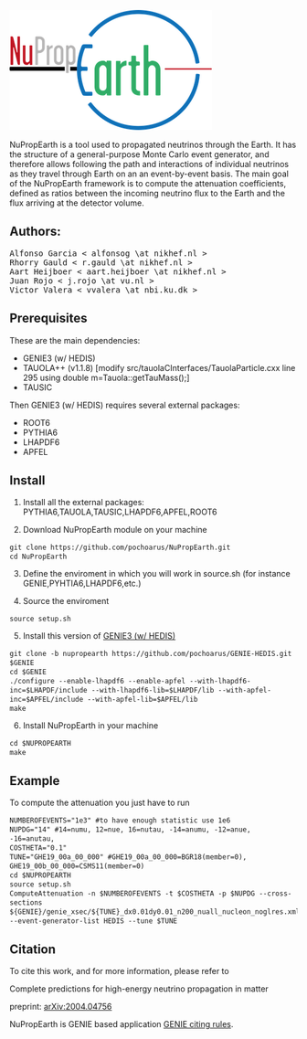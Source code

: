 ![logo](/logo.png)


NuPropEarth is a tool used to propagated neutrinos through the Earth. It has the structure of a general-purpose Monte Carlo event generator, and therefore allows following the path and interactions of individual neutrinos as they travel through Earth on an an event-by-event basis. The main goal of the NuPropEarth framework is to compute the attenuation coefficients, defined as ratios between the incoming neutrino flux to the Earth and the flux arriving at the detector volume.

## Authors: 

<pre>
Alfonso Garcia < alfonsog \at nikhef.nl >
Rhorry Gauld < r.gauld \at nikhef.nl >
Aart Heijboer < aart.heijboer \at nikhef.nl >
Juan Rojo < j.rojo \at vu.nl >
Victor Valera < vvalera \at nbi.ku.dk >
</pre>


## Prerequisites

These are the main dependencies:

- GENIE3 (w/ HEDIS)
- TAUOLA++ (v1.1.8) [modify src/tauolaCInterfaces/TauolaParticle.cxx line 295 using double m=Tauola::getTauMass();]
- TAUSIC

Then GENIE3 (w/ HEDIS) requires several external packages:

- ROOT6
- PYTHIA6
- LHAPDF6
- APFEL


## Install

1. Install all the external packages: PYTHIA6,TAUOLA,TAUSIC,LHAPDF6,APFEL,ROOT6

2. Download NuPropEarth module on your machine 

```
git clone https://github.com/pochoarus/NuPropEarth.git
cd NuPropEarth
```

3. Define the enviroment in which you will work in source.sh (for instance GENIE,PYHTIA6,LHAPDF6,etc.)

4. Source the enviroment

```
source setup.sh
```

5. Install this version of [GENIE3 (w/ HEDIS)](https://github.com/pochoarus/GENIE-HEDIS/tree/nupropearth)

```
git clone -b nupropearth https://github.com/pochoarus/GENIE-HEDIS.git $GENIE
cd $GENIE
./configure --enable-lhapdf6 --enable-apfel --with-lhapdf6-inc=$LHAPDF/include --with-lhapdf6-lib=$LHAPDF/lib --with-apfel-inc=$APFEL/include --with-apfel-lib=$APFEL/lib
make
```

6. Install NuPropEarth in your machine

```
cd $NUPROPEARTH
make
```


## Example

To compute the attenuation you just have to run

```
NUMBEROFEVENTS="1e3" #to have enough statistic use 1e6
NUPDG="14" #14=numu, 12=nue, 16=nutau, -14=anumu, -12=anue, -16=anutau, 
COSTHETA="0.1"
TUNE="GHE19_00a_00_000" #GHE19_00a_00_000=BGR18(member=0), GHE19_00b_00_000=CSMS11(member=0)
cd $NUPROPEARTH
source setup.sh
ComputeAttenuation -n $NUMBEROFEVENTS -t $COSTHETA -p $NUPDG --cross-sections ${GENIE}/genie_xsec/${TUNE}_dx0.01dy0.01_n200_nuall_nucleon_noglres.xml --event-generator-list HEDIS --tune $TUNE
```


## Citation

To cite this work, and for more information, please refer to

Complete predictions for high-energy neutrino propagation in matter

preprint: [arXiv:2004.04756](https://arxiv.org/abs/2004.04756)

NuPropEarth is GENIE based application [GENIE citing rules](https://hep.ph.liv.ac.uk/~costasa/genie/citing.html).



